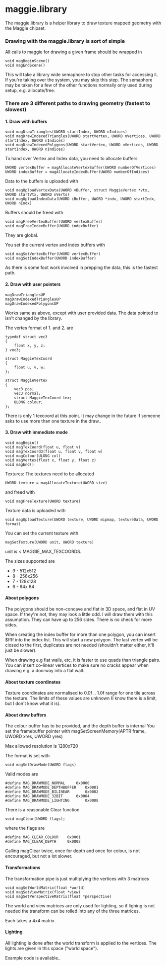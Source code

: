 
# maggie.library

 The maggie.library is a helper library to draw texture mapped geometry with the Maggie chipset.

### Drawing with the maggie.library is sort of simple

All calls to maggie for drawing a given frame should be wrapped in

```
void magBeginScene()
void magEndScene()
```

This will take a library wide semaphore to stop other tasks for accessing it.
If you're taking over the system, you may skip this step. The semaphore may be taken for a few of the other functions normally only used during setup, e.g. allocate/free.

### There are 3 different paths to drawing geometry (fastest to slowest)

#### 1. Draw with buffers
```
void magDrawTriangles(UWORD startIndex, UWORD nIndices)
void magDrawIndexedTriangles(UWORD startVertex, UWORD nVertices, UWORD startIndex, UWORD nIndices)
void magDrawIndexedPolygons(UWORD startVertex, UWORD nVertices, UWORD startIndex, UWORD nIndices)
```

To hand over Vertex and Index data, you need to allocate buffers
```
UWORD vertexBuffer = magAllocateVertexBuffer(UWORD numberOfVertices)
UWORD indexBuffer = magAllocateIndexBuffer(UWORD numberOfIndices)
```

Data to the buffers is uploaded with
```
void magUploadVertexData(UWORD vBuffer, struct MaggieVertex *vtx, UWORD startVtx, UWORD nVerts)
void magUploadIndexData(UWORD iBuffer, UWORD *indx, UWORD startIndx, UWORD nIndx)
```

Buffers should be freed with
```
void magFreeVertexBuffer(UWORD vertexBuffer)
void magFreeIndexBuffer(UWORD indexBuffer)
```
They are global.

You set the current vertex and index buffers with 
```
void magSetVertexBuffer(UWORD vertexBuffer)
void magSetIndexBuffer(UWORD indexBuffer)
```

As there is some foot work involved in prepping the data, this is the fastest path.

#### 2. Draw with user pointers
```
magDrawTrianglesUP
magDrawIndexedTrianglesUP
magDrawIndexedPolygonsUP
```

Works same as above, except with user provided data. The data pointed to isn't changed by the library.

The vertes format of 1. and 2. are
```
typedef struct vec3
{
	float x, y, z;
} vec3;

struct MaggieTexCoord
{
	float u, v, w;
};

struct MaggieVertex
{
	vec3 pos;
	vec3 normal;
	struct MaggieTexCoord tex;
	ULONG colour;
};
```

There is only 1 texcoord at this point. It may change in the future if someone asks to use more than one texture in the draw..

#### 3. Draw with immediate mode
```
void magBegin()
void magTexCoord(float u, float v)
void magTexCoord3(float u, float v, float w)
void magColour(ULONG col)
void magVertex(float x, float y, float z)
void magEnd()
```

Textures:
The textures need to be allocated
```
UWORD texture = magAllocateTexture(UWORD size)
```

and freed with
```
void magFreeTexture(UWORD texture)
```
Texture data is uploaded with 
```
void magUploadTexture(UWORD texture, UWORD mipmap, textureData, UWORD format)
```

You can set the current texture with 
```
magSetTexture(UWORD unit, UWORD texture)
```

unit is < MAGGIE_MAX_TEXCOORDS.

The sizes supported are
* 9 - 512x512
* 8 - 256x256
* 7 - 128x128
* 6 -  64x 64

#### About polygons

The polygons should be non-concave and flat in 3D space, and flat in UV space. If they're not, they may look a little odd.
I will draw them with this assumption.
They can have up to 256 sides. There is no check for more sides.

When creating the index buffer for more than one polygon, you can insert $ffff into the index list. This will start a new polygon.
The last vertex will be closed to the first, duplicates are not needed (shouldn't matter either, it'll just be slower).

When drawing e.g flat walls, etc. it is faster to use quads than triangle pairs. You can insert co-linear vertices to make sure no cracks
appear when drawing e.g. a doorway into a flat wall.


#### About texture coordinates
Texture coordinates are normalised to 0.0f .. 1.0f range for one tile across the texture.
The limits of these values are unknown (I know there is a limit, but I don't know what it is).


#### About draw buffers

The colour buffer has to be provided, and the depth buffer is internal
You set the framebuffer pointer with 
magSetScreenMemory(APTR frame, UWORD xres, UWORD yres)

Max allowed resolution is 1280x720

The format is set with
```
void magSetDrawMode(UWORD flags)
```
Valid modes are
```
#define MAG_DRAWMODE_NORMAL		0x0000
#define MAG_DRAWMODE_DEPTHBUFFER	0x0001
#define MAG_DRAWMODE_BILINEAR		0x0002
#define MAG_DRAWMODE_32BIT		0x0004
#define MAG_DRAWMODE_LIGHTING		0x0008
```

There is a reasonable Clear function
```
void magClear(UWORD flags);
```

where the flags are 
```
#define MAG_CLEAR_COLOUR	0x0001
#define MAG_CLEAR_DEPTH		0x0002
```

Calling magClear twice, once for depth and once for colour, is not encouraged, but not a lot slower.

#### Transformations

The transformation pipe is just multiplying the vertices with 3 matrices
```
void magSetWorldMatrix(float *world)
void magSetViewMatrix(float *view)
void magSetPerspectiveMatrix(float *perspective)
```

The world and view matrices are only used for lighting, so if lighing is not needed the transform can be rolled into any of the three matrices.

Each takes a 4x4 matrix.

#### Lighting
All lighting is done after the world transform is applied to the vertices. The lights are given in this space ("world space").


Example code is available..
